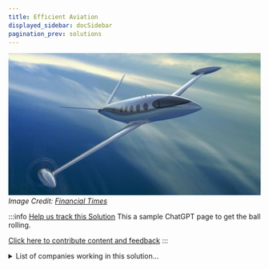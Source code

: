 ```yaml
---
title: Efficient Aviation
displayed_sidebar: docSidebar
pagination_prev: solutions
---
```


![Cover Image](../static/img/electric-aircraft.jpg)
_Image Credit: [Financial Times](https://www.ft.com/content/a9dc81d2-725e-11e9-bf5c-6eeb837566c5)_

:::info [Help us track this Solution](contribute)
This a sample ChatGPT page to get the ball rolling.

[Click here to contribute content and feedback](contribute)
:::

<details>
        <summary>List of companies working in this solution...</summary>
         <em>Note: this is an experimental feature. Accuracy not guaranteed</em>
        <div>
            <ul>
             
                <li><a href="https://skyven.co">Skyven Technologies</a></li>
            
                <li><a href="https://airbus-sv.com">A3</a></li>
            
                <li><a href="https://aclima.io">Aclima</a></li>
            
                <li><a href="http://www.jobyaviation.com/">Joby Aviation</a></li>
            
                <li><a href="https://www.hybridairvehicles.com/">Hybrid Air Vehicles</a></li>
            
                <li><a href="https://emitwise.com">Emitwise</a></li>
            
                <li><a href="https://airlabs.com">Airlabs</a></li>
            
                <li><a href="https://terrafugia.com">Terrafugia</a></li>
            
                <li><a href="https://magniX.aero">Magnix</a></li>
            
                <li><a href="https://zunum.aero">Zunum Aero</a></li>
            
                <li><a href="https://opener.aero">Opener Aero</a></li>
            
                <li><a href="https://ellipsis-environmental.com">Ellipsis Environmental</a></li>
            
                <li><a href="https://skai.co">Alaka’i Technologies</a></li>
            
                <li><a href="https://ampaire.com">Ampaire</a></li>
            
                <li><a href="https://weflywright.com">Wright Electric</a></li>
            
                <li><a href="https://wisk.aero">Wisk</a></li>
            
                <li><a href="https://www.b-t.energy">Breakthrough Energy</a></li>
            
                <li><a href="https://eviation.co">Eviation</a></li>
            
                <li><a href="https://breezometer.com">Breezometer</a></li>
            
                <li><a href="https://elroyair.com">Elroy Air</a></li>
            
                <li><a href="https://aeroseal.com">Aeroseal</a></li>
            
                <li><a href="https://nan">Canary Media</a></li>
            
            </ul>
        </div>
        </details>


:::company
  #### [View open jobs in this Solution](https://climatebase.org/jobs?l=&q=&drawdown_solutions=Efficient+Aviation)
:::

## Overview

- **Efficient Aviation**: Focuses on technology to reverse climate change.
- **Breakthrough Technologies**: Efficient engines and fuel-efficient airplanes.
- Collaboration with companies and organizations to reduce emissions.

## Progress Made

- **Electric Aircraft and Fuel Cells**: Developed by Airbus, Boeing, and Rolls-Royce.
- **Collaboration with Governments**: Policies supporting technology adoption.
- **Reducing Greenhouse Gas Emissions**: Emissions from flights and distance reduced.

## Lessons Learned

1. **Not a Silver Bullet**: Technology isn't sole solution, consider aircraft, fuel, and operations.
2. **Continuous Improvement**: Evolving technology needs regular updates.
3. **Complementary Measures**: Combine technology with alternative fuels for optimal results.
4. **Monitoring and Regulation**: Careful oversight and regulation required.
5. **Cross-Industry Support**: Industry, fuel, government support needed.

## Challenges Ahead

1. **Scaling Up**: Investment needed for research, facilities, and infrastructure.
2. **Overcoming Obstacles**: High costs, regulatory approval, and awareness challenges.
3. **Key Players**: Airbus, Boeing, Virgin Atlantic, International Civil Aviation Organization.
4. **Achievements**: Testing aircraft, engines, fuel-saving technologies, international agreements.

## Best Path Forward

- **Develop and Improve**: Enhance compatibility, accessibility, and cost-effectiveness.
- **Raise Awareness**: Educate, incentivize, and regulate to encourage adoption.
- **Monitor and Evaluate**: Ensure emission reduction effectiveness and make adjustments.
- **Key Organizations**: Airbus, Boeing, Rolls-Royce, International Air Transport Association.
- **Global Progress**: International Civil Aviation Organization targets 50% emission reduction by 2050.
- **Airlines Commitment**: Carbon-neutral goals, efficient aircraft, alternative fuels.
- 
